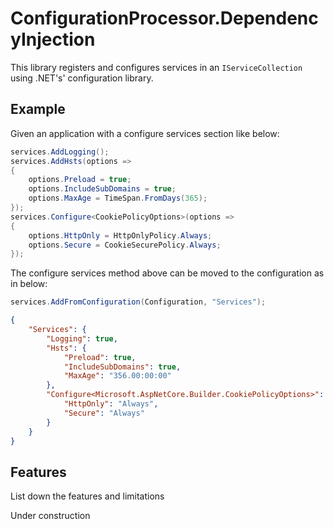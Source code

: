 # ConfigurationProcessor.DependencyInjection

This library registers and configures services in an `IServiceCollection` using .NET's' configuration library.

## Example

Given an application with a configure services section like below:

```csharp
services.AddLogging();
services.AddHsts(options =>
{
    options.Preload = true;
    options.IncludeSubDomains = true;
    options.MaxAge = TimeSpan.FromDays(365);
});
services.Configure<CookiePolicyOptions>(options =>
{
    options.HttpOnly = HttpOnlyPolicy.Always;
    options.Secure = CookieSecurePolicy.Always;
});
```

The configure services method above can be moved to the configuration as in below:

```csharp
services.AddFromConfiguration(Configuration, "Services");
```

```json
{
	"Services": {
		"Logging": true,
		"Hsts": {
			"Preload": true,
			"IncludeSubDomains": true,
			"MaxAge": "356.00:00:00"
		},
		"Configure<Microsoft.AspNetCore.Builder.CookiePolicyOptions>": {
			"HttpOnly": "Always",
			"Secure": "Always"
		}
	}
}
```

## Features
List down the features and limitations

Under construction